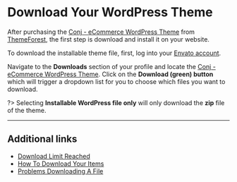 # Download Your WordPress Theme

After purchasing the [Conj - eCommerce WordPress Theme](https://themeforest.net/item/conj-ecommerce-wordpress-theme/21935639?ref=mypreview) from [ThemeForest](http://themeforest.net/?ref=mypreview), the first step is download and install it on your website.

To download the installable theme file, first, log into your [Envato account](https://account.envato.com/sign_in?to=envatomarket).

Navigate to the **Downloads** section of your profile and locate the [Conj - eCommerce WordPress Theme](https://themeforest.net/item/conj-ecommerce-wordpress-theme/21935639?ref=mypreview). 
Click on the **Download (green) button** which will trigger a dropdown list for you to choose which files you want to download.

?> Selecting **Installable WordPress file only** will only download the **zip** file of the theme.

<hr/>

## Additional links

* [Download Limit Reached](https://help.market.envato.com/hc/en-us/articles/202821300-Download-Limit-Reached)
* [How To Download Your Items](https://help.market.envato.com/hc/en-us/articles/202501014-How-To-Download-Your-Items)
* [Problems Downloading A File](https://help.market.envato.com/hc/en-us/articles/202821520-Problems-Downloading-A-File)
